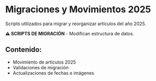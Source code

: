 # Migraciones y Movimientos 2025

Scripts utilizados para migrar y reorganizar artículos del año 2025.

**⚠️ SCRIPTS DE MIGRACIÓN** - Modifican estructura de datos.

## Contenido:
- Movimiento de artículos 2025
- Validaciones de migración
- Actualizaciones de fechas e imágenes
